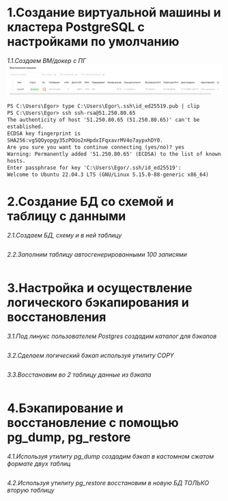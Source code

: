 # 1.Создание виртуальной машины и кластера PostgreSQL с настройками по умолчанию
*1.1.Создаем ВМ/докер c ПГ*
![Иллюстрация к проекту](https://github.com/sadbytrue/egor_sizov_pg_advanced/blob/main/Screenshot_16.png)
```
PS C:\Users\Egor> type C:\Users\Egor\.ssh\id_ed25519.pub | clip
PS C:\Users\Egor> ssh ssh-rsa@51.250.80.65
The authenticity of host '51.250.80.65 (51.250.80.65)' can't be established.
ECDSA key fingerprint is SHA256:vg5QOyopgy35zPOUo2nHpdxIFqxavrMV4o7aypxhDY0.
Are you sure you want to continue connecting (yes/no)? yes
Warning: Permanently added '51.250.80.65' (ECDSA) to the list of known hosts.
Enter passphrase for key 'C:\Users\Egor/.ssh/id_ed25519':
Welcome to Ubuntu 22.04.3 LTS (GNU/Linux 5.15.0-88-generic x86_64)
```
# 2.Создание БД со схемой и таблицу с данными
*2.1.Создаем БД, схему и в ней таблицу*
```

```
*2.2.Заполним таблицу автосгенерированными 100 записями*
```

```
# 3.Настройка и осуществление логического бэкапирования и восстановления
*3.1.Под линукс пользователем Postgres создадим каталог для бэкапов*
```

```
*3.2.Сделаем логический бэкап используя утилиту COPY*
```

```
*3.3.Восстановим во 2 таблицу данные из бэкапа*
```

```
# 4.Бэкапирование и восстановление с помощью pg_dump, pg_restore
*4.1.Используя утилиту pg_dump создадим бэкап в кастомном сжатом формате двух таблиц*
```

```
*4.2.Используя утилиту pg_restore восстановим в новую БД ТОЛЬКО вторую таблицу*
```

```
